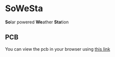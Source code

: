 # SoWeSta
**So**lar powered **We**ather **Sta**tion


## PCB
You can view the pcb in your browser using [this link](https://kicanvas.org/?github=https%3A%2F%2Fgithub.com%2Fwir-mo%2FSoWeSta%2Ftree%2Fmain%2Fpcb)